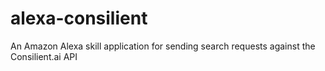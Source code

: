 # alexa-consilient
An Amazon Alexa skill application for sending search requests against the Consilient.ai API
